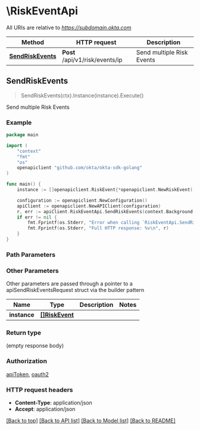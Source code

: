 # \RiskEventApi

All URIs are relative to *https://subdomain.okta.com*

Method | HTTP request | Description
------------- | ------------- | -------------
[**SendRiskEvents**](RiskEventApi.md#SendRiskEvents) | **Post** /api/v1/risk/events/ip | Send multiple Risk Events



## SendRiskEvents

> SendRiskEvents(ctx).Instance(instance).Execute()

Send multiple Risk Events



### Example

```go
package main

import (
    "context"
    "fmt"
    "os"
    openapiclient "github.com/okta/okta-sdk-golang"
)

func main() {
    instance := []openapiclient.RiskEvent{*openapiclient.NewRiskEvent([]openapiclient.RiskEventSubject{*openapiclient.NewRiskEventSubject("Ip_example", openapiclient.RiskEventSubjectRiskLevel("HIGH"))})} // []RiskEvent | 

    configuration := openapiclient.NewConfiguration()
    apiClient := openapiclient.NewAPIClient(configuration)
    r, err := apiClient.RiskEventApi.SendRiskEvents(context.Background()).Instance(instance).Execute()
    if err != nil {
        fmt.Fprintf(os.Stderr, "Error when calling `RiskEventApi.SendRiskEvents``: %v\n", err)
        fmt.Fprintf(os.Stderr, "Full HTTP response: %v\n", r)
    }
}
```

### Path Parameters



### Other Parameters

Other parameters are passed through a pointer to a apiSendRiskEventsRequest struct via the builder pattern


Name | Type | Description  | Notes
------------- | ------------- | ------------- | -------------
 **instance** | [**[]RiskEvent**](RiskEvent.md) |  | 

### Return type

 (empty response body)

### Authorization

[apiToken](../README.md#apiToken), [oauth2](../README.md#oauth2)

### HTTP request headers

- **Content-Type**: application/json
- **Accept**: application/json

[[Back to top]](#) [[Back to API list]](../README.md#documentation-for-api-endpoints)
[[Back to Model list]](../README.md#documentation-for-models)
[[Back to README]](../README.md)

